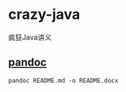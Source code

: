 # crazy-java

疯狂Java讲义

## [pandoc](https://github.com/jgm/pandoc)

~~~
pandoc README.md -o README.docx
~~~
